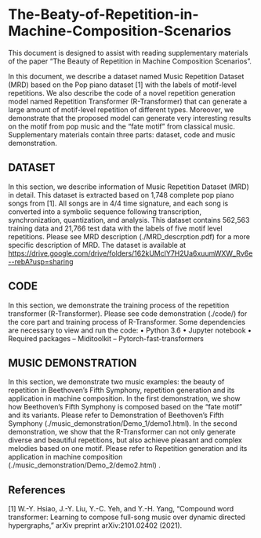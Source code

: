 # The-Beaty-of-Repetition-in-Machine-Composition-Scenarios
This document is designed to assist with reading supplementary materials of the paper “The Beauty of Repetition in Machine Composition Scenarios”. 

In this document, we describe a dataset named Music Repetition Dataset (MRD) based on the Pop piano dataset [1] with the labels of motif-level repetitions. We also describe the code of a novel repetition generation model named Repetition Transformer (R-Transformer) that can generate a large amount of motif-level repetition of different types. Moreover, we demonstrate that the proposed model can generate very interesting results on the motif from pop music and the “fate motif” from classical music. Supplementary materials contain three parts: dataset, code and music demonstration.


## DATASET

In this section, we describe information of Music Repetition Dataset (MRD) in detail. This dataset is extracted based on 1,748 complete pop piano songs from [1]. All songs are in 4/4 time signature, and each song is converted into a symbolic sequence following transcription, synchronization, quantization, and analysis. This dataset contains 562,563 training data and 21,766 test data with the labels of five motif level repetitions. Please see MRD description (./MRD_descrption.pdf) for a more specific description of MRD. The dataset is available at https://drive.google.com/drive/folders/162kUMclY7H2Ua6xuumWXW_Rv6e--rebA?usp=sharing 

## CODE

In this section, we demonstrate the training process of the repetition transformer (R-Transformer). Please see code demonstration (./code/) for the core part and training process of R-Transformer. Some dependencies are necessary to view and run the code:
  • Python 3.6
  • Jupyter notebook
  • Required packages
    – Miditoolkit 
    – Pytorch-fast-transformers


## MUSIC DEMONSTRATION

In this section, we demonstrate two music examples: the beauty of repetition in Beethoven’s Fifth Symphony, repetition generation and its application in machine composition. In the first demonstration, we show how Beethoven’s Fifth Symphony is composed based on the “fate motif” and its variants. Please refer to Demonstration of Beethoven’s Fifth Symphony (./music_demonstration/Demo_1/demo1.html). In the second demonstration, we show that the R-Transformer can not only generate diverse and beautiful repetitions, but also achieve pleasant and complex melodies based on one motif. Please refer to Repetition generation and its application in machine composition (./music_demonstration/Demo_2/demo2.html) .


## References
[1] W.-Y. Hsiao, J.-Y. Liu, Y.-C. Yeh, and Y.-H. Yang, “Compound word transformer: Learning to compose full-song music over dynamic directed hypergraphs,” arXiv preprint arXiv:2101.02402 (2021).
